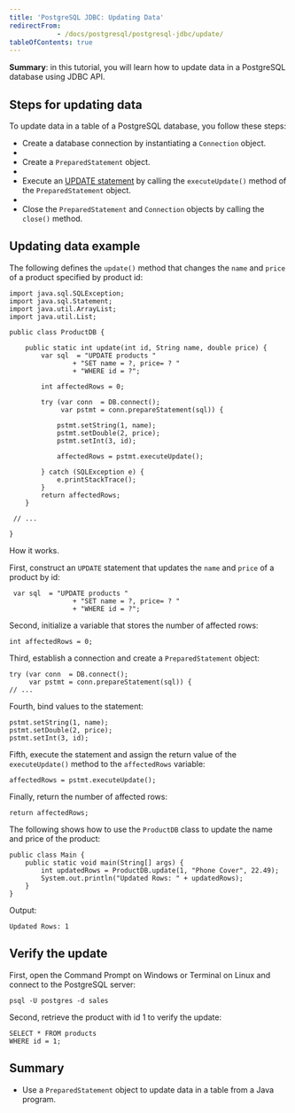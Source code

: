 ```yaml
---
title: 'PostgreSQL JDBC: Updating Data'
redirectFrom: 
            - /docs/postgresql/postgresql-jdbc/update/
tableOfContents: true
---
```



**Summary**: in this tutorial, you will learn how to update data in a PostgreSQL database using JDBC API.





## Steps for updating data





To update data in a table of a PostgreSQL database, you follow these steps:





- Create a database connection by instantiating a `Connection` object.
-
- Create a `PreparedStatement` object.
-
- Execute an [UPDATE statement](/docs/postgresql/postgresql-update) by calling the `executeUpdate()` method of the `PreparedStatement` object.
-
- Close the `PreparedStatement` and `Connection` objects by calling the `close()` method.





## Updating data example





The following defines the `update()` method that changes the `name` and `price` of a product specified by product id:





```
import java.sql.SQLException;
import java.sql.Statement;
import java.util.ArrayList;
import java.util.List;

public class ProductDB {

    public static int update(int id, String name, double price) {
        var sql  = "UPDATE products "
                + "SET name = ?, price= ? "
                + "WHERE id = ?";

        int affectedRows = 0;

        try (var conn  = DB.connect();
             var pstmt = conn.prepareStatement(sql)) {

            pstmt.setString(1, name);
            pstmt.setDouble(2, price);
            pstmt.setInt(3, id);

            affectedRows = pstmt.executeUpdate();

        } catch (SQLException e) {
            e.printStackTrace();
        }
        return affectedRows;
    }

 // ...

}
```





How it works.





First, construct an `UPDATE` statement that updates the `name` and `price` of a product by id:





```
 var sql  = "UPDATE products "
                + "SET name = ?, price= ? "
                + "WHERE id = ?";
```





Second, initialize a variable that stores the number of affected rows:





```
int affectedRows = 0;
```





Third, establish a connection and create a `PreparedStatement` object:





```
try (var conn  = DB.connect();
     var pstmt = conn.prepareStatement(sql)) {
// ...
```





Fourth, bind values to the statement:





```
pstmt.setString(1, name);
pstmt.setDouble(2, price);
pstmt.setInt(3, id);
```





Fifth, execute the statement and assign the return value of the `executeUpdate()` method to the `affectedRows` variable:





```
affectedRows = pstmt.executeUpdate();
```





Finally, return the number of affected rows:





```
return affectedRows;
```





The following shows how to use the `ProductDB` class to update the name and price of the product:





```
public class Main {
    public static void main(String[] args) {
        int updatedRows = ProductDB.update(1, "Phone Cover", 22.49);
        System.out.println("Updated Rows: " + updatedRows);
    }
}
```





Output:





```
Updated Rows: 1
```





## Verify the update





First, open the Command Prompt on Windows or Terminal on Linux and connect to the PostgreSQL server:





```
psql -U postgres -d sales
```





Second, retrieve the product with id 1 to verify the update:





```
SELECT * FROM products
WHERE id = 1;
```





## Summary





- Use a `PreparedStatement` object to update data in a table from a Java program.


